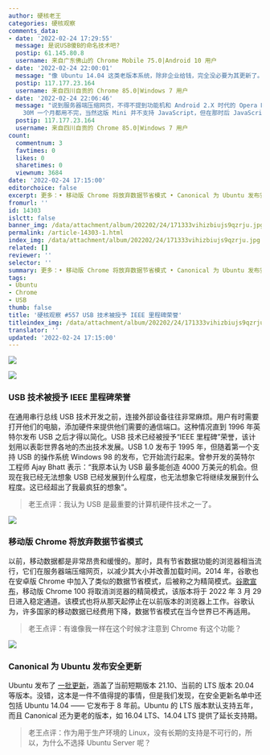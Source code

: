 ```yaml
---
author: 硬核老王
categories: 硬核观察
comments_data:
- date: '2022-02-24 17:29:55'
  message: 是说USB傻B的命名技术吧?
  postip: 61.145.80.8
  username: 来自广东佛山的 Chrome Mobile 75.0|Android 10 用户
- date: '2022-02-24 22:00:01'
  message: "像 Ubuntu 14.04 这类老版本系统，除非企业给钱，完全没必要为其更新了。<br />\r\n8 年，LTS 都发布 4 个了，要升早升了。"
  postip: 117.177.23.164
  username: 来自四川自贡的 Chrome 85.0|Windows 7 用户
- date: '2022-02-24 22:06:46'
  message: "说到服务器端压缩网页，不得不提到功能机和 Android 2.X 时代的 Opera Mini。<br />\r\n那才叫一个省啊，5 元
    30M 一个月都用不完，当然这版 Mini 并不支持 JavaScript，但在那时后 JavaScript 也只是锦上添花，可有可无。"
  postip: 117.177.23.164
  username: 来自四川自贡的 Chrome 85.0|Windows 7 用户
count:
  commentnum: 3
  favtimes: 0
  likes: 0
  sharetimes: 0
  viewnum: 3684
date: '2022-02-24 17:15:00'
editorchoice: false
excerpt: 更多：• 移动版 Chrome 将放弃数据节省模式 • Canonical 为 Ubuntu 发布安全更新
fromurl: ''
id: 14303
islctt: false
banner_img: /data/attachment/album/202202/24/171333vihizbiujs9qzrju.jpg
permalink: /article-14303-1.html
index_img: /data/attachment/album/202202/24/171333vihizbiujs9qzrju.jpg
related: []
reviewer: ''
selector: ''
summary: 更多：• 移动版 Chrome 将放弃数据节省模式 • Canonical 为 Ubuntu 发布安全更新
tags:
- Ubuntu
- Chrome
- USB
thumb: false
title: '硬核观察 #557 USB 技术被授予 IEEE 里程碑荣誉'
titleindex_img: /data/attachment/album/202202/24/171333vihizbiujs9qzrju.jpg
translator: ''
updated: '2022-02-24 17:15:00'
---
```


![](/data/attachment/album/202202/24/171333vihizbiujs9qzrju.jpg)


![](/data/attachment/album/202202/24/171342u88f0w8qe3oa8r81.jpg)


### USB 技术被授予 IEEE 里程碑荣誉


在通用串行总线 USB 技术开发之前，连接外部设备往往非常麻烦。用户有时需要打开他们的电脑，添加硬件来提供他们需要的通信端口。这种情况直到 1996 年英特尔发布 USB 之后才得以简化。USB 技术已经被授予“IEEE 里程碑”荣誉，该计划用以表彰世界各地的杰出技术发展。USB 1.0 发布于 1995 年，但随着第一个支持 USB 的操作系统 Windows 98 的发布，它开始流行起来。曾参开发的英特尔工程师 Ajay Bhatt 表示：“我原本认为 USB 最多能创造 4000 万美元的机会。但现在我已经无法想象 USB 已经发展到什么程度，也无法想象它将继续发展到什么程度。这已经超出了我最疯狂的想象”。



> 
> 老王点评：我认为 USB 是最重要的计算机硬件技术之一了。
> 
> 
> 


![](/data/attachment/album/202202/24/171355yxxecsc6rpjcez3h.jpg)


### 移动版 Chrome 将放弃数据节省模式


以前，移动数据都是非常昂贵和缓慢的。那时，具有节省数据功能的浏览器相当流行，它们在服务器端压缩网页，以减少其大小并改善加载时间。2014 年，谷歌也在安卓版 Chrome 中加入了类似的数据节省模式，后被称之为精简模式。[谷歌宣布](https://support.google.com/chrome/thread/151853370/sunsetting-chrome-lite-mode-in-m100-and-older?hl=en)，移动版 Chrome 100 将取消浏览器的精简模式，该版本将于 2022 年 3 月 29 日进入稳定通道。该模式也将从那天起停止在以前版本的浏览器上工作。谷歌认为，许多国家的移动数据已经费用下降，数据节省模式在当今世界已不再适用。



> 
> 老王点评：有谁像我一样在这个时候才注意到 Chrome 有这个功能？
> 
> 
> 


![](/data/attachment/album/202202/24/171438gt12zjiijn9e51tt.jpg)


### Canonical 为 Ubuntu 发布安全更新


Ubuntu 发布了 [一批更新](https://ubuntu.com/security/notices/USN-5299-1)，涵盖了当前短期版本 21.10、当前的 LTS 版本 20.04 等版本。没错，这本是一件不值得提的事情，但是我们发现，在安全更新名单中还包括 Ubuntu 14.04 —— 它发布于 8 年前。Ubuntu 的 LTS 版本默认支持五年，而且 Canonical 还为更老的版本，如 16.04 LTS、14.04 LTS 提供了延长支持期。



> 
> 老王点评：作为用于生产环境的 Linux，没有长期的支持是不可行的，所以，为什么不选择 Ubuntu Server 呢？
> 
> 
>